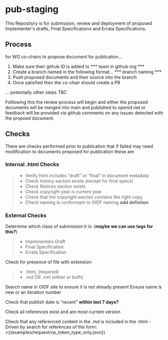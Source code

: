 # pub-staging

This Repository is for submission, review and deployment of proposed Implementer's drafts, Final Specifications and Errata Specifications.


## Process 
for WG co-chairs to propose document for publication...

1. Make sure their github ID is added to *** team in github org *** 
2. Create a branch named in the following format...  *** branch naming ***
3. Push proposed documents and their source into the branch
4. Once satisfied then the co-chair should create a PR

... potentially other steps TBC

Folllowing this the review process will begin and either the proposed documents will be merged into main and published to openid.net or feedback will be provided via github comments on any issues detected with the propoed document.

## Checks
There are checks performed prior to publication that if failed may need modification to documents proposed for publication these are 

### Internal .html Checks
> * Verify html includes “draft” or “final” in document metadata
> * Check history section exists (except for final specs)
> * Check Notices section exists
> * Check copyright year is current year
> * Check that the copyright section contains the right copy
> * Check naming is conformant to OIDF naming **add defintion**

### External Checks
Determine which class of submission it is: (**maybe we can use tags for this?**)
> * Implementers Draft
> * Final Specification
> * Errata Specification

Check for presence of file with extension:
> * .html, (required)
> * .md OR .xml (either or both)

Search name in OIDF site to ensure it is not already present
Ensure name is new or an iteration number

Check that publish date is “recent” **within last 7 days?**

Check all references exist and are most current version

Check that any referenced content in the .md is included in the .html  - Driven by search for references of the form: <{{examples/request/vp_token_type_only.json}} 

